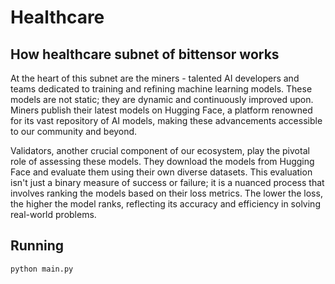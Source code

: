 # Healthcare

## How healthcare subnet of bittensor works

At the heart of this subnet are the miners - talented AI developers and teams dedicated to training and refining machine learning models. These models are not static; they are dynamic and continuously improved upon. Miners publish their latest models on Hugging Face, a platform renowned for its vast repository of AI models, making these advancements accessible to our community and beyond.

Validators, another crucial component of our ecosystem, play the pivotal role of assessing these models. They download the models from Hugging Face and evaluate them using their own diverse datasets. This evaluation isn't just a binary measure of success or failure; it is a nuanced process that involves ranking the models based on their loss metrics. The lower the loss, the higher the model ranks, reflecting its accuracy and efficiency in solving real-world problems.

## Running

```python
python main.py
```